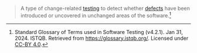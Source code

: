 > A type of change-related [testing](Testing.md) to detect whether [defects](Defect.md) have been introduced or uncovered in unchanged areas of the software.[^1]

[^1]: Standard Glossary of Terms used in Software Testing (v4.2.1). Jan 31, 2024. ISTQB. Retrieved from https://glossary.istqb.org/. Licensed under [CC-BY 4.0](https://creativecommons.org/licenses/by/4.0/).